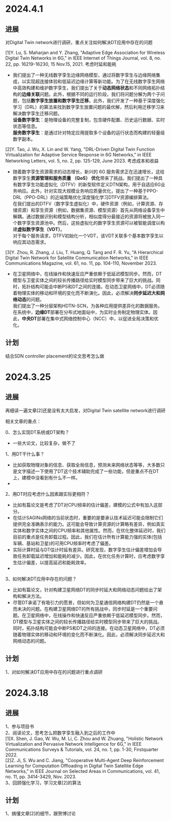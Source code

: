 # 2024.4.1
## 进展  
对Digital Twin network进行调研，重点关注如何解决DT应用中存在的问题

[1]Y. Lu, S. Maharjan and Y. Zhang, "Adaptive Edge Association for Wireless Digital Twin Networks in 6G," in IEEE Internet of Things Journal, vol. 8, no. 22, pp. 16219-16230, 15 Nov.15, 2021.  考虑时延和能耗

- 我们提出了一种无线数字孪生边缘网络模型，通过将数字孪生与边缘网络集成，以实现超连接体验和低延迟边缘计算等新功能。为了在无线数字孪生网络中高效构建和维护数字孪生，我们提出了关于**动态网络状态**和不同网络拓扑结构的**边缘关联**问题。此外，根据不同的运行阶段，我们将问题分解为两个子问题，包括**数字孪生放置和数字孪生迁移**。此外，我们开发了一种基于深度强化学习（DRL）的算法来找到数字孪生放置问题的最优解，然后利用迁移学习来解决数字孪生迁移问题。    
**设备数字孪生**：是物理设备的完整复制，包含硬件配置、历史运行数据、实时状态等信息。  
**服务数字孪生**：是通过针对特定应用提取多个设备的运行状态而构建的轻量级数字副本。  

[2]Y. Tao, J. Wu, X. Lin and W. Yang, "DRL-Driven Digital Twin Function Virtualization for Adaptive Service Response in 6G Networks," in IEEE Networking Letters, vol. 5, no. 2, pp. 125-129, June 2023. 考虑成本和收益  
- 随着数字孪生资源需求的动态增长，新兴的 6G 服务需求正在迅速增长，这给数字孪生**资源管理和服务质量 （QoS） 优化**带来了挑战。我们提出了一种具有数字孪生功能虚拟化（DTFV）的新型软件定义DTN架构，用于自适应6G业务响应。此外，针对实现大规模业务响应质量优化，提出了一种基于PPO-DRL（PPO-DRL）的近端策略优化深度强化学习DTFV资源编排算法。   
在我们提出的DTFV（数字孪生虚拟化）中，硬件资源（例如，计算资源、存储资源）和孪生资源（例如，数据集资源、模型资源）首先从网络设备孪生中解耦。通过数据识别和模型结构分析，相似度得分最接近的资源将被放入同一个数字孪生资源池中。然后，这些虚拟化的数字孪生资源可以被智能调度以构建**虚拟数字孪生（VDT）**。  
对于每个服务请求，DTFV初始化一个VDT，该VDT关联多个基本数字孪生以响应其动态需求。

[3]Y. Zhou, R. Zhang, J. Liu, T. Huang, Q. Tang and F. R. Yu, "A Hierarchical Digital Twin Network for Satellite Communication Networks," in IEEE Communications Magazine, vol. 61, no. 11, pp. 104-110, November 2023.  
- 在卫星网络中，在线操作和快速反应严重依赖于低延迟模型同步。然而，DT模型与卫星实体之间的较长传播路径给实时模型同步带来了巨大的挑战。同时，拓扑结构可能会中断PS和DT之间的连接。在动态卫星网络中，DT必须随着物理实体的移动和环境的变化而不断演化。因此，必须解决**同步延迟大和网络动态**的问题。  
我们提出了一种分层架构HDTN-SCN，为各种应用提供差异化的数据服务。在系统中，**边缘DT**部署在分布式地面站中，为实时业务制定物理实体。因此，**中央DT**部署在集中式网络控制中心（NCC）中，以促进全局决策和优化。

## 计划
结合SDN controller placement的论文思考怎么做

# 2024.3.25
## 进展  
再细读一遍文章[2]还是没有太大启发，对Digital Twin satellite network进行调研

相关文章的重点：

0、怎么实现DT系统或DT架构？  
- 一些大论文，比较复杂，做不了

1、用DT干什么事？  
- 比如获取物理对象的信息、获取全局信息，预测未来网络状态等等，大多数只是文字描述一下使用了DT这个技术辅助完成了一些功能，但是重点不在DT上，建模中没看到有什么不一样。
- 
2、用DT时应考虑什么因素跟实际更相符？  
- 比如有篇论文是考虑了DT对CPU频率的估计偏差，建模的公式中有加入这部分。  
- 在估计SAGINs网络的当前状态时，重要的是要承认技术延迟可能会限制它们提供完全准确表示的能力。这可能会导致计算资源的计算略有差异，例如真实实体和数字实体之间的CPU频率和其他属性。然而，在优化整体延迟时，我们目前的重点是任务卸载过程。因此，我们在估计所有计算能力强的实体(包括车辆、基站和卫星)的可用CPU频率时考虑了偏差。  
- 实际计算时延与DT估计时延有差异。研究发现，数字孪生估计偏差增加会导致任务卸载延迟增加和能耗的减少。因此，在优化任务计算时，应考虑数字孪生估计偏差，以提高延迟和能耗效率。
- 
3、如何解决DT应用中存在的问题？  
- 比如有篇论文，针对构建卫星网络DT的同步时延大和网络动态问题给出了架构和解决方法。  
- 尽管DT承诺了有吸引力的愿景，但如何为卫星通信网络构建DT仍然是一个悬而未决的问题。在构建卫星网络DT的所有挑战中，同步时延是一个重要问题。在卫星网络中，在线操作和快速反应严重依赖于低延迟模型同步。然而，DT模型与卫星实体之间的较长传播路径给实时模型同步带来了巨大的挑战。同时，拓扑结构可能会中断PS和DT之间的连接。在动态卫星网络中，DT必须随着物理实体的移动和环境的变化而不断演化。因此，必须解决同步延迟大和网络动态的问题。

## 计划
1、对如何解决DT应用中存在的问题进行重点调研


# 2024.3.18
## 进展
1、参与项目书  
2、阅读论文，思考怎么把数字孪生融入到之后的工作中  
[1]X. Shen, J. Gao, W. Wu, M. Li, C. Zhou and W. Zhuang, "Holistic Network Virtualization and Pervasive Network Intelligence for 6G," in IEEE Communications Surveys & Tutorials, vol. 24, no. 1, pp. 1-30, Firstquarter 2022.  
[2]Z. Ji, S. Wu and C. Jiang, "Cooperative Multi-Agent Deep Reinforcement Learning for Computation Offloading in Digital Twin Satellite Edge Networks," in IEEE Journal on Selected Areas in Communications, vol. 41, no. 11, pp. 3414-3429, Nov. 2023.  
3、回顾强化学习，学习文章[2]的算法  
## 计划
1、搞懂文章[2]的细节，跟贺博讨论
